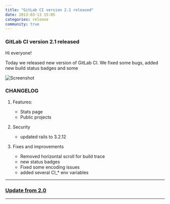 ```yaml
---
title: "GitLab CI version 2.1 released"
date: 2013-03-13 15:05
categories: release
community: true
---
```


### GitLab CI version 2.1 released

Hi everyone!

Today we released new version of GitLab CI. 
We fixed some bugs, added new build status badges and some 
  
<!-- more -->

![Screenshot](/images/ci_2_1/gitlab_ci_2_1_stat.png)

### CHANGELOG

1. Features:
    * Stats page
    * Public projects

2. Security

    * updated rails to 3.2.12

3. Fixes and improvements

    * Removed horizontal scroll for build trace
    * new status badges
    * Fixed some encoding issues
    * added several CI_* env variables



- - -

### [Update from 2.0](https://github.com/gitlabhq/gitlab-ci/wiki/Migrate-from-2.0-to-2.1)

- - -

